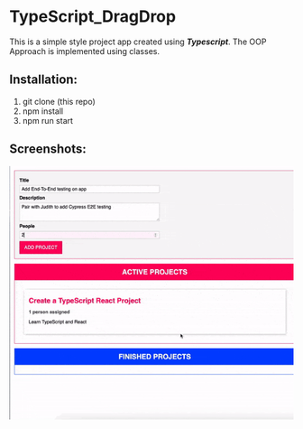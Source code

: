 # TypeScript_DragDrop  

This is a simple style project app created using ***Typescript***. The OOP Approach is implemented using classes.


## Installation:
1) git clone (this repo)
2) npm install
3) npm run start  

## Screenshots:  
![Create Page](https://github.com/shubhamjain31/TypeScript_DragDrop/blob/main/Screenshots/recording.gif)  

